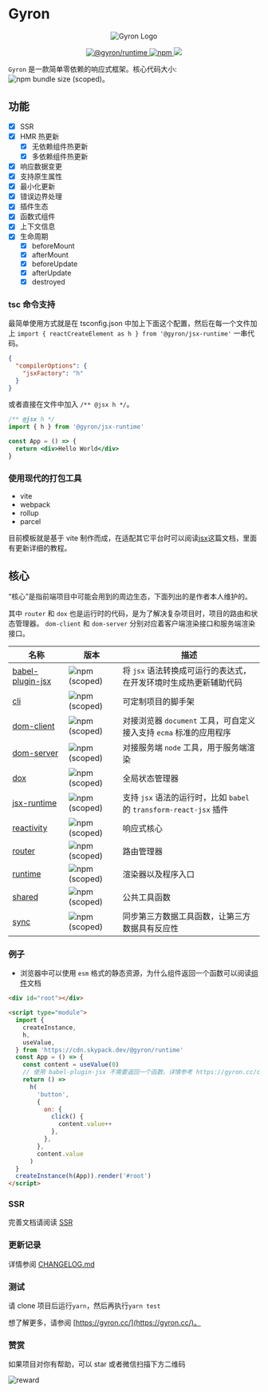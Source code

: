# Gyron

<p align="center">
  <img src="https://gyron.cc/assets/image/logo-sm.png" alt="Gyron Logo">
</p>

<p align="center">
  <a href="https://www.npmjs.com/package/@gyron/runtime">
    <img alt="@gyron/runtime" src="https://img.shields.io/npm/v/@gyron/runtime?style=flat-square">
  </a>
  <a href="https://www.npmjs.com/package/@gyron/runtime">
    <img alt="npm" src="https://img.shields.io/npm/l/@gyron/runtime?style=flat-square">
  </a>
  <a href="https://codecov.io/gh/gyronorg/core">
    <img src="https://codecov.io/gh/gyronorg/core/branch/main/graph/badge.svg?token=5OTQPLZQQO"/>
  </a>
</p>

`Gyron` 是一款简单零依赖的响应式框架。核心代码大小: <img alt="npm bundle size (scoped)" src="https://img.shields.io/bundlephobia/minzip/@gyron/runtime?style=flat-square">。

## 功能

- [x] SSR
- [x] HMR 热更新
  - [x] 无依赖组件热更新
  - [x] 多依赖组件热更新
- [x] 响应数据变更
- [x] 支持原生属性
- [x] 最小化更新
- [x] 错误边界处理
- [x] 插件生态
- [x] 函数式组件
- [x] 上下文信息
- [x] 生命周期
  - [x] beforeMount
  - [x] afterMount
  - [x] beforeUpdate
  - [x] afterUpdate
  - [x] destroyed

### tsc 命令支持

最简单使用方式就是在 tsconfig.json 中加上下面这个配置，然后在每一个文件加上 `import { reactCreateElement as h } from '@gyron/jsx-runtime'` 一串代码。

```json
{
  "compilerOptions": {
    "jsxFactory": "h"
  }
}
```

或者直接在文件中加入 `/** @jsx h */`。

```jsx
/** @jsx h */
import { h } from '@gyron/jsx-runtime'

const App = () => {
  return <div>Hello World</div>
}
```

### 使用现代的打包工具

- vite
- webpack
- rollup
- parcel

目前模板就是基于 vite 制作而成，在适配其它平台时可以阅读[jsx](https://gyron.cc/core/jsx/getting-started)这篇文档，里面有更新详细的教程。

## 核心

“核心”是指前端项目中可能会用到的周边生态，下面列出的是作者本人维护的。

其中 `router` 和 `dox` 也是运行时的代码，是为了解决复杂项目时，项目的路由和状态管理器。
`dom-client` 和 `dom-server` 分别对应着客户端渲染接口和服务端渲染接口。

| 名称                                             | 版本                                                                                    | 描述                                                                |
| ------------------------------------------------ | --------------------------------------------------------------------------------------- | ------------------------------------------------------------------- |
| [babel-plugin-jsx](./packages/babel-plugin-jsx/) | ![npm (scoped)](https://img.shields.io/npm/v/@gyron/babel-plugin-jsx?style=flat-square) | 将 `jsx` 语法转换成可运行的表达式，在开发环境时生成热更新辅助代码   |
| [cli](./packages/cli/)                           | ![npm (scoped)](https://img.shields.io/npm/v/@gyron/cli?style=flat-square)              | 可定制项目的脚手架                                                  |
| [dom-client](./packages/dom-client/)             | ![npm (scoped)](https://img.shields.io/npm/v/@gyron/dom-client?style=flat-square)       | 对接浏览器 `document` 工具，可自定义接入支持 `ecma` 标准的应用程序  |
| [dom-server](./packages/dom-server/)             | ![npm (scoped)](https://img.shields.io/npm/v/@gyron/dom-server?style=flat-square)       | 对接服务端 `node` 工具，用于服务端渲染                              |
| [dox](./packages/dox/)                           | ![npm (scoped)](https://img.shields.io/npm/v/@gyron/redux?style=flat-square)              | 全局状态管理器                                                      |
| [jsx-runtime](./packages/jsx-runtime/)           | ![npm (scoped)](https://img.shields.io/npm/v/@gyron/jsx-runtime?style=flat-square)      | 支持 `jsx` 语法的运行时，比如 `babel` 的 `transform-react-jsx` 插件 |
| [reactivity](./packages/reactivity/)             | ![npm (scoped)](https://img.shields.io/npm/v/@gyron/reactivity?style=flat-square)       | 响应式核心                                                          |
| [router](./packages/router/)                     | ![npm (scoped)](https://img.shields.io/npm/v/@gyron/router?style=flat-square)           | 路由管理器                                                          |
| [runtime](./packages/runtime/)                   | ![npm (scoped)](https://img.shields.io/npm/v/@gyron/runtime?style=flat-square)          | 渲染器以及程序入口                                                  |
| [shared](./packages/shared/)                     | ![npm (scoped)](https://img.shields.io/npm/v/@gyron/shared?style=flat-square)           | 公共工具函数                                                        |
| [sync](./packages/sync/)                         | ![npm (scoped)](https://img.shields.io/npm/v/@gyron/sync?style=flat-square)             | 同步第三方数据工具函数，让第三方数据具有反应性                      |

### 例子

- 浏览器中可以使用 `esm` 格式的静态资源，为什么组件返回一个函数可以阅读[组件](https://gyron.cc/docs/component#%E6%9C%89%E7%8A%B6%E6%80%81%E7%BB%84%E4%BB%B6%20%E5%92%8C%20%E6%97%A0%E7%8A%B6%E6%80%81%E7%BB%84%E4%BB%B6)文档

```html
<div id="root"></div>

<script type="module">
  import {
    createInstance,
    h,
    useValue,
  } from 'https://cdn.skypack.dev/@gyron/runtime'
  const App = () => {
    const content = useValue(0)
    // 使用 babel-plugin-jsx 不需要返回一个函数，详情参考 https://gyron.cc/core/jsx/getting-started#%E5%8F%82%E6%95%B0
    return () =>
      h(
        'button',
        {
          on: {
            click() {
              content.value++
            },
          },
        },
        content.value
      )
  }
  createInstance(h(App)).render('#root')
</script>
```

### SSR

完善文档请阅读 [SSR](https://gyron.cc/docs/ssr)

### 更新记录

详情参阅 [CHANGELOG.md](./CHANGELOG.md)

### 测试

请 clone 项目后运行`yarn`，然后再执行`yarn test`

想了解更多，请参阅 [https://gyron.cc/](https://gyron.cc/)。

### 赞赏

如果项目对你有帮助，可以 star 或者微信扫描下方二维码

![reward](https://s2.loli.net/2022/06/26/njGZ4zv2Te87mhE.webp)
